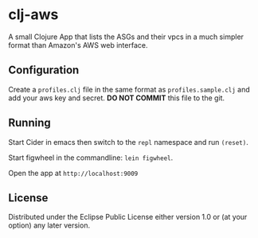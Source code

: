 # clj-aws

A small Clojure App that lists the ASGs and their vpcs in a much simpler format than Amazon's
AWS web interface.

## Configuration
Create a `profiles.clj` file in the same format as `profiles.sample.clj` and add
your aws key and secret. __DO NOT COMMIT__ this file to the git.

## Running
Start Cider in emacs then switch to the `repl` namespace and run `(reset)`.

Start figwheel in the commandline: `lein figwheel`.

Open the app at `http://localhost:9009`



## License
Distributed under the Eclipse Public License either version 1.0 or (at
your option) any later version.
